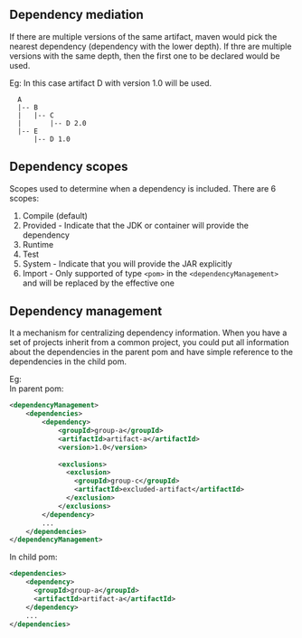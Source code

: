 ## Dependency mediation
If there are multiple versions of the same artifact, maven would pick the nearest dependency (dependency with the lower depth). If thre are multiple versions with the same depth, then the first one to be declared would be used.

Eg: In this case artifact D with version 1.0 will be used.
```
  A
  |-- B
  |   |-- C
  |       |-- D 2.0
  |-- E
      |-- D 1.0
```

## Dependency scopes
Scopes used to determine when a dependency is included. There are 6 scopes:
1. Compile (default)
2. Provided - Indicate that the JDK or container will provide the dependency
3. Runtime
4. Test
6. System - Indicate that you will provide the JAR explicitly
7. Import - Only supported of type `<pom>` in the `<dependencyManagement>` and will be replaced by the effective one

## Dependency management
It a mechanism for centralizing dependency information. 
When you have a set of projects inherit from a common project,
you could put all information about the dependencies in the parent pom and have simple reference to the dependencies in the child pom.

Eg:  
In parent pom:
```xml
<dependencyManagement>
    <dependencies>
        <dependency> 
            <groupId>group-a</groupId>
            <artifactId>artifact-a</artifactId>
            <version>1.0</version>
 
            <exclusions>
              <exclusion>
                <groupId>group-c</groupId>
                <artifactId>excluded-artifact</artifactId>
              </exclusion>
            </exclusions>
        </dependency>
        ...
    </dependencies>
</dependencyManagement>
```

In child pom:
```xml
<dependencies>
    <dependency>
      <groupId>group-a</groupId>
      <artifactId>artifact-a</artifactId>
    </dependency>
    ...
</dependencies>
```